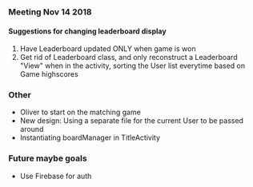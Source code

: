 ### Meeting Nov 14 2018
#### Suggestions for changing leaderboard display
1. Have Leaderboard updated ONLY when game is won
2. Get rid of Leaderboard class, and only reconstruct a Leaderboard "View" when in the activity, sorting the User list everytime based on Game highscores

### Other
+ Oliver to start on the matching game
+ New design: Using a separate file for the current User to be passed around
+ Instantiating boardManager in TitleActivity

### Future maybe goals
+ Use Firebase for auth